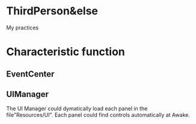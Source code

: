 # ThirdPerson&else
My practices

# Characteristic function
## EventCenter
## UIManager
The UI Manager could dymatically load each panel in the file"Resources/UI".
Each panel could find controls automatically at Awake.